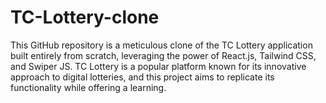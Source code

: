 # TC-Lottery-clone
This GitHub repository is a meticulous clone of the TC Lottery application built entirely from scratch, leveraging the power of React.js, Tailwind CSS, and Swiper JS. TC Lottery is a popular platform known for its innovative approach to digital lotteries, and this project aims to replicate its functionality while offering a learning.
